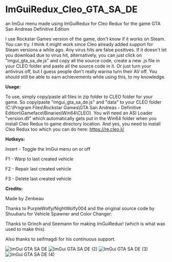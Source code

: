 # ImGuiRedux_Cleo_GTA_SA_DE
an ImGui menu made using ImGuiRedux for Cleo Redux for the game GTA San Andreas Definitive Edition

I use Rockstar Games version of the game, don't know if it works on Steam. You can try. I think it might work since Cleo already added support for Steam versions a while ago. Any virus hits are false positives. If it doesn't let you download due to virus hit, alternatively, you can just click on "imgui_gta_sa_de.js" and copy all the source code, create a new .js file in your CLEO folder and paste all the source code in it. Or just turn your antivirus off, but I guess people don't really wanna turn their AV off. You should still be able to earn achievements while using this, to my knowledge.

**Usage:**

To use, simply copy/paste all files in zip folder to CLEO folder for your game. So copy/paste "imgui_gta_sa_de.js" and "data" to your CLEO folder (C:\Program Files\Rockstar Games\GTA San Andreas - Definitive Edition\Gameface\Binaries\Win64\CLEO). You will need an ASI Loader "version.dll" which automatically gets put in the Win64 folder when you install Cleo Redux to game directory location. And yes, you need to install Cleo Redux too which you can do here: https://re.cleo.li/

**Hotkeys:**

Insert - Toggle the ImGui menu on or off

F1 - Warp to last created vehicle

F2 - Repair last created vehicle

F3 - Delete last created vehicle

**Credits:**

Made by Zenbeau

Thanks to PurpleWolfy/NightWolfy004 and the original source code by Shuubaru for Vehicle Spawner and Color Changer.

Thanks to Grinch and Seemann for making ImGuiRedux! (which is what was used to make this).

Also thanks to seifmagdi for his continuous support.


![ImGui GTA SA DE](https://github.com/Zenbeau/ImGuiRedux_Cleo_GTASADE/assets/92415048/9f1e41aa-30c7-4520-a24d-4283f93d9c2d)
![ImGui GTA SA DE (2)](https://github.com/Zenbeau/ImGuiRedux_Cleo_GTASADE/assets/92415048/a6860589-61c7-4ae9-a13c-71fa064d3489)
![ImGui GTA SA DE (3)](https://github.com/Zenbeau/ImGuiRedux_Cleo_GTASADE/assets/92415048/ffc6369f-17b2-40d1-96d8-4e645b3d369c)
![ImGui GTA SA DE (4)](https://github.com/Zenbeau/ImGuiRedux_Cleo_GTASADE/assets/92415048/6978ea32-69c5-4b0d-adc1-bf2b6b1cd204)
